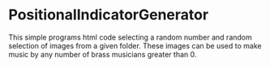 # PositionalIndicatorGenerator
This simple programs html code selecting a random number and random selection of images from a given folder. These images can be used to make music by any number of brass musicians greater than 0.
